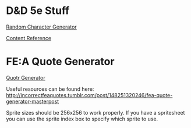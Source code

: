# D&D 5e Stuff

[Random Character Generator](https://tetra-cube.github.io/dnd/dnd-char-gen.html)

[Content Reference](https://tetra-cube.github.io/dnd/dnd-reference.html)

# FE:A Quote Generator

[Quotr Generator](https://tetra-cube.github.io/fea-quote-gen/fea-quote-gen.html)

Useful resources can be found here: http://incorrectfeaquotes.tumblr.com/post/148251320246/fea-quote-generator-masterpost

Sprite sizes should be 256x256 to work properly. If you have a spritesheet you can use the sprite index box to specify which sprite to use.